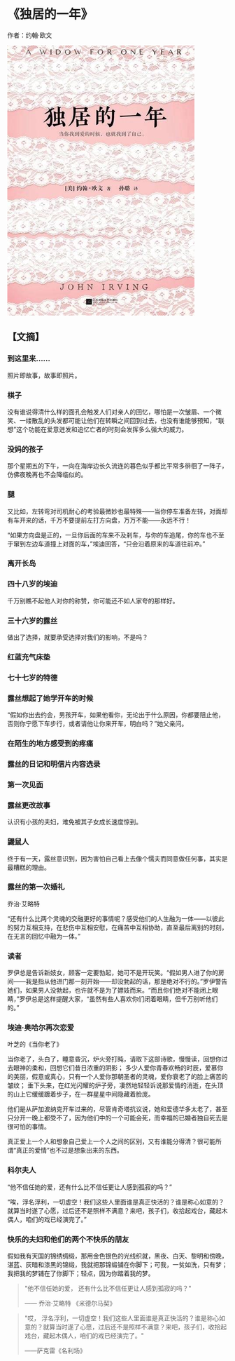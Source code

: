 # 《独居的一年》

作者：约翰·欧文

![](./src/20250803152520.jpg)

## 【文摘】

### 到这里来……

照片即故事，故事即照片。

### 棋子

没有谁说得清什么样的面孔会触发人们对亲人的回忆，哪怕是一次皱眉、一个微笑、一缕散乱的头发都可能让他们在转瞬之间回到过去，也没有谁能够预知，“联想”这个功能在爱意迸发和追忆亡者的时刻会发挥多么强大的威力。

### 没妈的孩子

那个星期五的下午，一向在海岸边长久流连的暮色似乎都比平常多徘徊了一阵子，仿佛夜晚再也不会降临似的。

### 腿

又比如，左转弯对司机耐心的考验最微妙也最特殊——当你停车准备左转，对面却有车开来的话，千万不要提前左打方向盘，万万不能——永远不行！

“如果方向盘是正的，一旦你后面的车来不及刹车，与你的车追尾，你的车也不至于窜到左边车道撞上对面的车，”埃迪回答，“只会沿着原来的车道往前冲。”

### 离开长岛

### 四十八岁的埃迪

千万别瞧不起他人对你的称赞，你可能还不如人家夸的那样好。

### 三十六岁的露丝

做出了选择，就要承受选择对我们的影响，不是吗？

### 红蓝充气床垫

### 七十七岁的特德

### 露丝想起了她学开车的时候

“假如你出去约会，男孩开车，如果他看你，无论出于什么原因，你都要阻止他，否则你宁愿下车步行，或者请他让你来开车，明白吗？”她父亲问。

### 在陌生的地方感受到的疼痛

### 露丝的日记和明信片内容选录

### 第一次见面

### 露丝更改故事

认识有小孩的夫妇，难免被其子女成长速度惊到。

### 鼹鼠人

终于有一天，露丝意识到，因为害怕自己看上去像个懦夫而同意做任何事，其实是最糟糕的理由。

### 露丝的第一次婚礼

乔治·艾略特

“还有什么比两个灵魂的交融更好的事情呢？感受他们的人生融为一体——以彼此的努力互相支持，在悲伤中互相安慰，在痛苦中互相协助，直至最后离别的时刻，在无言的回忆中融为一体。”

### 读者

罗伊总是告诉新妓女，顾客一定要勃起，她可不是开玩笑。“假如男人进了你的房间——我是指从他进门那一刻开始——却没勃起的话，那是绝对不行的。”罗伊警告她们，如果男人没勃起，也许就不是为了嫖妓而来。“而且你们绝对不能闭上眼睛，”罗伊总是这样提醒大家，“虽然有些人喜欢你们闭着眼睛，但千万别听他们的。”

### 埃迪·奥哈尔再次恋爱

叶芝的《当你老了》

当你老了，头白了，睡意昏沉，炉火旁打盹，请取下这部诗歌，慢慢读，回想你过去眼神的柔和，回想它们昔日浓重的阴影； 多少人爱你青春欢畅的时辰，爱慕你的美丽，假意或真心，只有一个人爱你那朝圣者的灵魂，爱你衰老了的脸上痛苦的皱纹； 垂下头来，在红光闪耀的炉子旁，凄然地轻轻诉说那爱情的消逝，在头顶的山上它缓缓踱着步子，在一群星星中间隐藏着脸庞。

他们是从萨加波纳克开车过来的，尽管肯奇塔抗议说，她和爱德华多太老了，甚至只分开一晚上都受不了，因为他们中的一个可能会死，而幸福的已婚者独自死去是很可怕的事情。

真正爱上一个人和想象自己爱上一个人之间的区别，又有谁能分得清？很可能所谓“真正的爱情”也不过是想象出来的东西。

### 科尔夫人

“他不信任她的爱，还有什么比不信任更让人感到孤寂的吗？”

“唉，浮名浮利，一切虚空！我们这些人里面谁是真正快活的？谁是称心如意的？就算当时遂了心愿，过后还不是照样不满意？来吧，孩子们，收拾起戏台，藏起木偶人，咱们的戏已经演完了。”

### 快乐的夫妇和他们的两个不快乐的朋友

假如我有天国的锦绣绸缎，那用金色银色的光线织就，黑夜、白天、黎明和傍晚，湛蓝、灰暗和漆黑的锦缎，我就把那锦缎铺在你脚下；可我，一贫如洗，只有梦；我把我的梦铺在了你脚下；轻点，因为你踏着我的梦。


> "他不信任她的爱， 还有什么比不信任更让人感到孤寂的吗？"
>
> —— 乔治·艾略特 《米德尔马契》


> "哎， 浮名浮利，一切虚空！我们这些人里面谁是真正快活的？谁是称心如意的？就算当时遂了心愿，过后还不是照样不满意？来吧，孩子们，收拾起戏台，藏起木偶人，咱们的戏已经演完了。"
>
>——萨克雷《名利场》